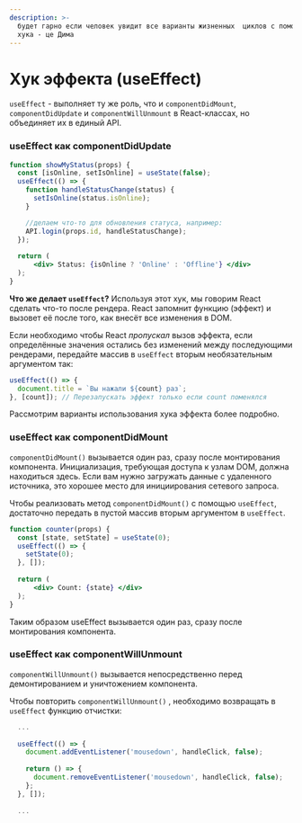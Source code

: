 ```yaml
---
description: >-
  будет гарно если человек увидит все варианты жизненных  циклов с помощью этого
  хука - це Дима
---
```


# Хук эффекта \(useEffect\)

`useEffect` - выполняет ту же роль, что и `componentDidMount`, `componentDidUpdate` и `componentWillUnmount` в React-классах, но объединяет их в единый API.

### useEffect как componentDidUpdate

```jsx
function showMyStatus(props) {
  const [isOnline, setIsOnline] = useState(false);
  useEffect(() => {
    function handleStatusChange(status) {
      setIsOnline(status.isOnline);
    }

    //делаем что-то для обновления статуса, например:
    API.login(props.id, handleStatusChange);
  });
  
  return (
      <div> Status: {isOnline ? 'Online' : 'Offline'} </div>
  );
}
```

**Что же делает `useEffect`?** Используя этот хук, мы говорим React сделать что-то после рендера. React запомнит функцию \(эффект\) и вызовет её после того, как внесёт все изменения в DOM.

Если необходимо чтобы React _пропускал_ вызов эффекта, если определённые значения остались без изменений между последующими рендерами, передайте массив в `useEffect` вторым необязательным аргументом так:

```jsx
useEffect(() => {
  document.title = `Вы нажали ${count} раз`;
}, [count]); // Перезапускать эффект только если count поменялся
```

Рассмотрим варианты использования хука эффекта более подробно.

### useEffect как componentDidMount

`componentDidMount()` вызывается один раз, сразу после монтирования компонента. Инициализация, требующая доступа к узлам DOM, должна находиться здесь. Если вам нужно загружать данные с удаленного источника, это хорошее место для инициирования сетевого запроса.

Чтобы реализовать метод `componentDidMount()` с помощью `useEffect`, достаточно передать в пустой массив вторым аргументом в `useEffect`. 

```jsx
function counter(props) {
  const [state, setState] = useState(0);
  useEffect(() => {
    setState(0);
  }, []);
  
  return (
      <div> Count: {state} </div>
  );
}
```

Таким образом useEffect вызывается один раз, сразу после монтирования компонента.

### useEffect как componentWillUnmount

`сomponentWillUnmount()` вызывается непосредственно перед демонтированием и уничтожением компонента. 

Чтобы повторить `сomponentWillUnmount()` , необходимо возвращать в `useEffect` функцию отчистки:

```jsx
  ...
  
  useEffect(() => {
    document.addEventListener('mousedown', handleClick, false);
    
    return () => {
      document.removeEventListener('mousedown', handleClick, false);
    };
  }, []);
  
  ...
```


